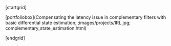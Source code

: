 [startgrid]

[portfoliobox](Compensating the latency issue in complementary filters with basic differential state estimation; ;images/projects/IRL.jpg; complementary_state_estimation.html)

[endgrid]
